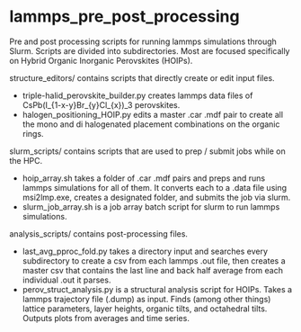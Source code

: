 # lammps_pre_post_processing
Pre and post processing scripts for running lammps simulations through Slurm. Scripts are divided into subdirectories. Most are focused specifically on Hybrid Organic Inorganic Perovskites (HOIPs).

structure_editors/ contains scripts that directly create or edit input files. 

  -  triple-halid_perovskite_builder.py creates lammps data files of CsPb(I_{1-x-y}Br_{y}Cl_{x})_3 perovskites.
  -  halogen_positioning_HOIP.py edits a master .car .mdf pair to create all the mono and di halogenated placement combinations on the organic rings. 

slurm_scripts/ contains scripts that are used to prep / submit jobs while on the HPC.

  -  hoip_array.sh takes a folder of .car .mdf pairs and preps and runs lammps simulations for all of them. It converts each to a .data file using msi2lmp.exe, creates a designated folder, and submits the job via slurm.
  -  slurm_job_array.sh is a job array batch script for slurm to run lammps simulations. 

analysis_scripts/ contains post-processing files.

  -  last_avg_pproc_fold.py takes a directory input and searches every subdirectory to create a csv from each lammps .out file, then creates a master csv that contains the last line and back half average from each individual .out it parses.
  -  perov_struct_analysis.py is a structural analysis script for HOIPs. Takes a lammps trajectory file (.dump) as input. Finds (among other things) lattice parameters, layer heights, organic tilts, and octahedral tilts. Outputs plots from averages and time series. 
